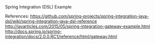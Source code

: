 Spring Integration (DSL) Example


References:
https://github.com/spring-projects/spring-integration-java-dsl/wiki/spring-integration-java-dsl-reference
http://javarticles.com/2015/05/spring-integration-gateway-example.html
http://docs.spring.io/spring-integration/docs/2.0.0.RC1/reference/html/gateway.html